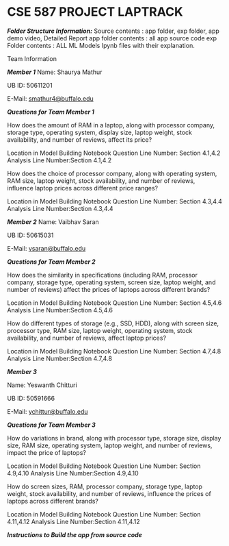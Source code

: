 # CSE 587 PROJECT LAPTRACK

**_Folder Structure Information:_**
Source contents : app folder, exp folder, app demo video, Detailed Report
app folder contents : all app source code
exp Folder contents : ALL ML Models Ipynb files with their explanation.

Team Information

**_Member 1_**
Name: Shaurya Mathur

UB ID: 50611201

E-Mail: smathur4@buffalo.edu

**_Questions for Team Member 1_**

How does the amount of RAM in a laptop, along with processor company, storage type, operating system, display size, laptop weight, stock availability, and number of reviews, affect its price?

Location in Model Building Notebook
Question Line Number: Section 4.1,4.2
Analysis Line Number:Section 4.1,4.2

How does the choice of processor company, along with operating system, RAM size, laptop weight, stock availability, and number of reviews, influence laptop prices across different price ranges?

Location in Model Building Notebook
Question Line Number: Section 4.3,4.4
Analysis Line Number:Section 4.3,4.4

**_Member 2_**
Name: Vaibhav Saran

UB ID: 50615031

E-Mail: vsaran@buffalo.edu

**_Questions for Team Member 2_**

How does the similarity in specifications (including RAM, processor company, storage type, operating system, screen size, laptop weight, and number of reviews) affect the prices of laptops across different brands?

Location in Model Building Notebook
Question Line Number: Section 4.5,4.6
Analysis Line Number:Section 4.5,4.6

How do different types of storage (e.g., SSD, HDD), along with screen size, processor type, RAM size, laptop weight, operating system, stock availability, and number of reviews, affect laptop prices?

Location in Model Building Notebook
Question Line Number: Section 4.7,4.8
Analysis Line Number:Section 4.7,4.8

**_Member 3_**

Name: Yeswanth Chitturi

UB ID: 50591666

E-Mail: ychittur@buffalo.edu

**_Questions for Team Member 3_**

How do variations in brand, along with processor type, storage size, display size, RAM size, operating system, laptop weight, and number of reviews, impact the price of laptops?

Location in Model Building Notebook
Question Line Number: Section 4.9,4.10
Analysis Line Number:Section 4.9,4.10

How do screen sizes, RAM, processor company, storage type, laptop weight, stock availability, and number of reviews, influence the prices of laptops across different brands?

Location in Model Building Notebook
Question Line Number: Section 4.11,4.12
Analysis Line Number:Section 4.11,4.12

**_Instructions to Build the app from source code_**
